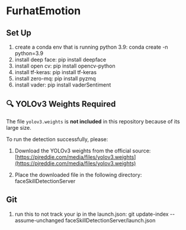 # FurhatEmotion

## Set Up
1. create a conda env that is running python 3.9: conda create -n <envname> python=3.9
2. install deep face: pip install deepface
3. install open cv: pip install opencv-python
4. install tf-keras: pip install tf-keras
5. install zero-mq: pip install pyzmq
6. install vader: pip install vaderSentiment

## 🔍 YOLOv3 Weights Required

The file `yolov3.weights` is **not included** in this repository because of its large size.

To run the detection successfully, please:

1. Download the YOLOv3 weights from the official source:
   [https://pjreddie.com/media/files/yolov3.weights](https://pjreddie.com/media/files/yolov3.weights)

2. Place the downloaded file in the following directory: faceSkillDetectionServer

## Git
1. run this to not track your ip in the launch.json: git update-index --assume-unchanged faceSkillDetectionServer/launch.json
